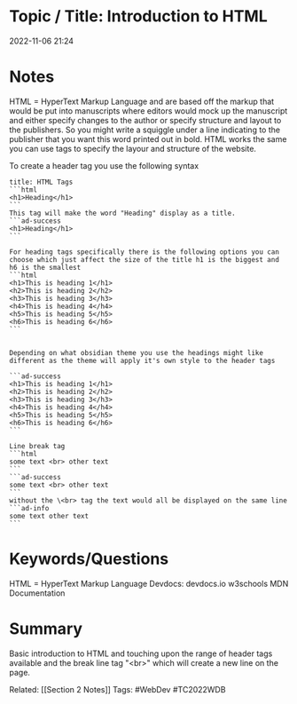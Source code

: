 # Topic / Title: Introduction to HTML
2022-11-06
21:24
# Notes
HTML = HyperText Markup Language and are based off the markup that would be put into manuscripts where editors would mock up the manuscript and either specify changes to the author or specify structure and layout to the publishers. So you might write a squiggle under a line indicating to the publisher that you want this word printed out in bold. HTML works the same you can use tags to specify the layour and structure of the website.

To create a header tag you use the following syntax
````ad-note
title: HTML Tags
```html
<h1>Heading</h1>
```
This tag will make the word "Heading" display as a title.
```ad-success
<h1>Heading</h1>
```

For heading tags specifically there is the following options you can choose which just affect the size of the title h1 is the biggest and h6 is the smallest
```html
<h1>This is heading 1</h1>  
<h2>This is heading 2</h2>  
<h3>This is heading 3</h3>  
<h4>This is heading 4</h4>  
<h5>This is heading 5</h5>  
<h6>This is heading 6</h6>
```


Depending on what obsidian theme you use the headings might like different as the theme will apply it's own style to the header tags

```ad-success
<h1>This is heading 1</h1>  
<h2>This is heading 2</h2>  
<h3>This is heading 3</h3>  
<h4>This is heading 4</h4>  
<h5>This is heading 5</h5>  
<h6>This is heading 6</h6>
```

Line break tag
```html
some text <br> other text
```
```ad-success
some text <br> other text
```
without the \<br> tag the text would all be displayed on the same line
```ad-info
some text other text
```

````

# Keywords/Questions
HTML = HyperText Markup Language
Devdocs: devdocs.io
w3schools
MDN Documentation
# Summary
Basic introduction to HTML and touching upon the range of header tags available and the break line tag "\<br>" which will create a new line on the page.

Related: [[Section 2 Notes]]
Tags: #WebDev #TC2022WDB 